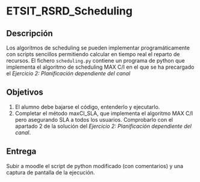 # ETSIT_RSRD_Scheduling

## Descripción

Los algoritmos de scheduling se pueden implementar programáticamente con scripts sencillos permitiendo calcular en tiempo real el reparto de recursos. El fichero `scheduling.py` contiene un programa de python que implementa el algoritmo de scheduling MAX C/I en el que se ha precargado el *Ejercicio 2: Planificación dependiente del canal*

## Objetivos

1) El alumno debe bajarse el código, entenderlo y ejecutarlo.
2) Completar el método maxCI_SLA, que implementa el algoritmo MAX C/I pero asegurando SLA a todos los usuarios. Comprobarlo con el apartado 2 de la solución del *Ejercicio 2: Planificación dependiente del canal*.

## Entrega

Subir a moodle el script de python modificado (con comentarios) y una captura de pantalla de la ejecución.
